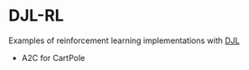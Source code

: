 DJL-RL
======
Examples of reinforcement learning implementations with [DJL](https://djl.ai/)

 - A2C for CartPole

